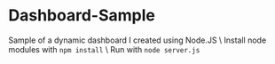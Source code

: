 # Dashboard-Sample
Sample of a dynamic dashboard I created using Node.JS
\\
Install node modules with ```npm install```
\\
Run with ```node server.js```
